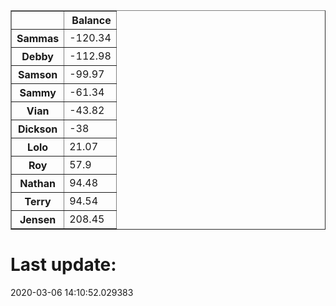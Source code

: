 <table border="1" class="dataframe">
  <thead>
    <tr style="text-align: right;">
      <th></th>
      <th>Balance</th>
    </tr>
  </thead>
  <tbody>
    <tr>
      <th>Sammas</th>
      <td>-120.34</td>
    </tr>
    <tr>
      <th>Debby</th>
      <td>-112.98</td>
    </tr>
    <tr>
      <th>Samson</th>
      <td>-99.97</td>
    </tr>
    <tr>
      <th>Sammy</th>
      <td>-61.34</td>
    </tr>
    <tr>
      <th>Vian</th>
      <td>-43.82</td>
    </tr>
    <tr>
      <th>Dickson</th>
      <td>-38</td>
    </tr>
    <tr>
      <th>Lolo</th>
      <td>21.07</td>
    </tr>
    <tr>
      <th>Roy</th>
      <td>57.9</td>
    </tr>
    <tr>
      <th>Nathan</th>
      <td>94.48</td>
    </tr>
    <tr>
      <th>Terry</th>
      <td>94.54</td>
    </tr>
    <tr>
      <th>Jensen</th>
      <td>208.45</td>
    </tr>
  </tbody>
</table><H1>Last update:</H1>2020-03-06 14:10:52.029383
